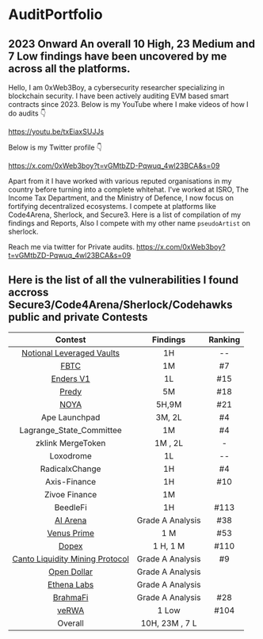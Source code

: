 # AuditPortfolio

## 2023 Onward An overall 10 High, 23 Medium and 7 Low findings have been uncovered by me across all the platforms.

Hello, I am 0xWeb3Boy, a cybersecurity researcher specializing in blockchain security. I have been actively auditing EVM based smart contracts since 2023.
Below is my YouTube where I make videos of how I do audits 
👇

https://youtu.be/txEiaxSUJJs

Below is my Twitter profile 
👇

https://x.com/0xWeb3boy?t=vGMtbZD-Pqwuq_4wl23BCA&s=09

Apart from it I have worked with various reputed organisations in my country before turning into a complete whitehat. I've worked at ISRO, The Income Tax Department, and the Ministry of Defence, I now focus on fortifying decentralized ecosystems. I compete at platforms like Code4Arena, Sherlock, and Secure3. Here is a list of compilation of my findings and Reports, Also I compete with my other name `pseudoArtist` on sherlock.

Reach me via twitter for Private audits.
https://x.com/0xWeb3boy?t=vGMtbZD-Pqwuq_4wl23BCA&s=09





## Here is the list of all the vulnerabilities I found accross Secure3/Code4Arena/Sherlock/Codehawks public and private Contests

| Contest | Findings | Ranking | 
|:--:|:--:|:--:|
| [Notional Leveraged Vaults](https://github.com/sherlock-audit/2024-06-leveraged-vaults-judging/issues/28) | 1H | -- |  
| [FBTC](https://app.secure3.io/614576bf93?tab=winners) | 1M | #7 |  
| [Enders V1](https://app.secure3.io/16a8f0eebf?tab=winners) | 1L | #15 |  
| [Predy](https://code4rena.com/audits/2024-05-predy#top) | 5M | #18  |  
| [NOYA](https://code4rena.com/audits/2024-04-noya#top) | 5H,9M | #21 | 
| Ape Launchpad | 3M, 2L | #4  |
| Lagrange_State_Committee| 1M | #4  | 
| zklink MergeToken| 1M , 2L | - |
| Loxodrome| 1L | --  | 
| RadicalxChange | 1H | #4  | 
| Axis-Finance | 1H | #10  | 
| Zivoe Finance | 1M |  |  
| BeedleFi | 1H | #113 |  
| [AI Arena](https://code4rena.com/audits/2024-02-ai-arena#top) | Grade A Analysis | #38  | 
| [Venus Prime](https://code4rena.com/audits/2023-09-venus-prime) | 1 M | #53  |  
| [Dopex](https://code4rena.com/audits/2023-08-dopex) | 1 H, 1 M | #110  |
| [Canto Liquidity Mining Protocol](https://code4rena.com/audits/2023-10-canto-liquidity-mining-protocol) | Grade A Analysis | #9 |
| [Open Dollar](https://code4rena.com/audits/2023-10-open-dollar) | Grade A Analysis | 
| [Ethena Labs](https://code4rena.com/audits/2023-10-ethena-labs) | Grade A Analysis  |  
| [BrahmaFi](https://code4rena.com/reports/2023-10-brahma) | Grade A Analysis | #28 | 
| [veRWA](https://code4rena.com/reports/2023-08-verwa) | 1 Low | #104 | 
| Overall | 10H, 23M , 7 L |   |








